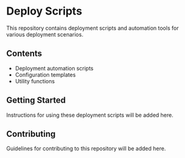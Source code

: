 # Deploy Scripts

This repository contains deployment scripts and automation tools for various deployment scenarios.

## Contents

- Deployment automation scripts
- Configuration templates
- Utility functions

## Getting Started

Instructions for using these deployment scripts will be added here.

## Contributing

Guidelines for contributing to this repository will be added here.
